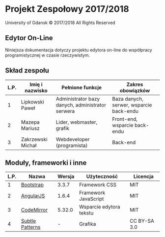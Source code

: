 # Projekt Zespołowy 2017/2018 #

 University of Gdansk © 2017/2018 All Rights Reserved

## Edytor On-Line ##

Niniejsza dokumentacja dotyczy projektu edytora on-line do współpracy
programistycznej w czasie rzeczywistym.

## Skład zespołu ##

| L.P. | Imię i nazwisko   | Pełnione funkcje                                  | Zakres obowiązków                       |
|------|-------------------|---------------------------------------------------|-----------------------------------------|
| 1    | Lipkowski Paweł   | Administrator bazy danych, administrator serwera  | Baza danych, serwer, wsparcie back-endu |
| 2    | Mazepa Mariusz    | Lider, webmaster, grafik                          | Front-end, wsparcie back-endu           |
| 3    | Zakrzewski Michał | Webdeveloper (programista)                        | Back-end                                |

## Moduły, frameworki i inne ##

| L.P. | Nazwa                                                                           | Wersja | Użyteczność             | Licencja     |
|------|---------------------------------------------------------------------------------|--------|-------------------------|--------------|
| 1    | [Bootstrap](https://getbootstrap.com/ "Bootstrap's Homepage")                   | 3.3.7  | Framework CSS           | MIT          |
| 2    | [AngularJS](https://angularjs.org/ "AngularJS's Homepage")                      | 1.6.4  | Framework JavaScript    | MIT          |
| 3    | [CodeMirror](https://codemirror.net/ "CodeMirror's Homepage")                   | 5.32.0 | Wsparcie edytora tekstu | MIT          |
| 4    | [Subtle Patterns](https://www.subtlepatterns.com/ "Subtle Patterns's Homepage") | -      | Grafika                 | CC BY-SA 3.0 |
